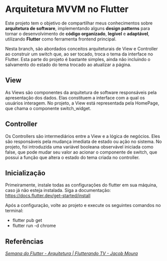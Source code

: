 # Arquitetura MVVM no Flutter

Este projeto tem o objetivo de compartilhar meus conhecimentos sobre **arquitetura de software**,  implementando alguns **design patterns** para tornar o desenvolvimento de **código organizado**, **legível** e **adaptável**, utilizando **Flutter** como ferramenta frontend principal.

Nesta branch, são abordados conceitos arquiteturais de View e Controller ao construir um switch que, ao ser tocado, troca o tema da interface no Flutter. Esta parte do projeto é bastante simples, ainda não incluindo o salvamento do estado do tema trocado ao atualizar a página.

## View

As Views são componentes da arquitetura de software responsáveis pela apresentação dos dados. Elas constituem a interface com a qual os usuários interagem. No projeto, a View está representada pela HomePage, que chama o componente switch_widget.

## Controller

Os Controllers são intermediários entre a View e a lógica de negócios. Eles são responsáveis pela mudança imediata de estado ou ação no sistema. No projeto, foi introduzida uma variável booleana observável iniciada como false, que pode mudar seu valor ao acionar o componente de switch, que possui a função que altera o estado do tema criada no controller. 

## Inicialização

Primeiramente, instale todas as configurações do flutter em sua máquina, caso já não esteja instalada. Siga a documentação: https://docs.flutter.dev/get-started/install

Após a configuração, volte ao projeto e execute os seguintes comandos no terminal:

- flutter pub get
- flutter run -d chrome

## Referências

*[Semana do Flutter - Arquitetura | Flutterando TV - Jacob Moura](https://www.youtube.com/watch?v=8lqj7YQ71lo&list=PLlBnICoI-g-c_ZIHqzQjg5E4Re92-qYXn)*